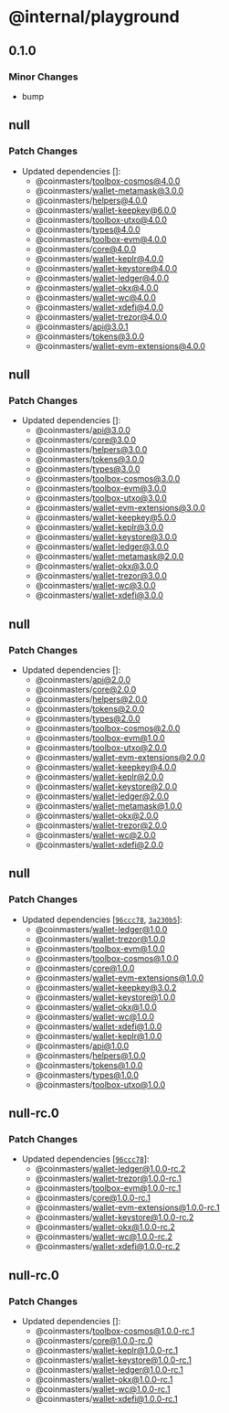 # @internal/playground

## 0.1.0

### Minor Changes

- bump

## null

### Patch Changes

- Updated dependencies []:
  - @coinmasters/toolbox-cosmos@4.0.0
  - @coinmasters/wallet-metamask@3.0.0
  - @coinmasters/helpers@4.0.0
  - @coinmasters/wallet-keepkey@6.0.0
  - @coinmasters/toolbox-utxo@4.0.0
  - @coinmasters/types@4.0.0
  - @coinmasters/toolbox-evm@4.0.0
  - @coinmasters/core@4.0.0
  - @coinmasters/wallet-keplr@4.0.0
  - @coinmasters/wallet-keystore@4.0.0
  - @coinmasters/wallet-ledger@4.0.0
  - @coinmasters/wallet-okx@4.0.0
  - @coinmasters/wallet-wc@4.0.0
  - @coinmasters/wallet-xdefi@4.0.0
  - @coinmasters/wallet-trezor@4.0.0
  - @coinmasters/api@3.0.1
  - @coinmasters/tokens@3.0.0
  - @coinmasters/wallet-evm-extensions@4.0.0

## null

### Patch Changes

- Updated dependencies []:
  - @coinmasters/api@3.0.0
  - @coinmasters/core@3.0.0
  - @coinmasters/helpers@3.0.0
  - @coinmasters/tokens@3.0.0
  - @coinmasters/types@3.0.0
  - @coinmasters/toolbox-cosmos@3.0.0
  - @coinmasters/toolbox-evm@3.0.0
  - @coinmasters/toolbox-utxo@3.0.0
  - @coinmasters/wallet-evm-extensions@3.0.0
  - @coinmasters/wallet-keepkey@5.0.0
  - @coinmasters/wallet-keplr@3.0.0
  - @coinmasters/wallet-keystore@3.0.0
  - @coinmasters/wallet-ledger@3.0.0
  - @coinmasters/wallet-metamask@2.0.0
  - @coinmasters/wallet-okx@3.0.0
  - @coinmasters/wallet-trezor@3.0.0
  - @coinmasters/wallet-wc@3.0.0
  - @coinmasters/wallet-xdefi@3.0.0

## null

### Patch Changes

- Updated dependencies []:
  - @coinmasters/api@2.0.0
  - @coinmasters/core@2.0.0
  - @coinmasters/helpers@2.0.0
  - @coinmasters/tokens@2.0.0
  - @coinmasters/types@2.0.0
  - @coinmasters/toolbox-cosmos@2.0.0
  - @coinmasters/toolbox-evm@1.0.0
  - @coinmasters/toolbox-utxo@2.0.0
  - @coinmasters/wallet-evm-extensions@2.0.0
  - @coinmasters/wallet-keepkey@4.0.0
  - @coinmasters/wallet-keplr@2.0.0
  - @coinmasters/wallet-keystore@2.0.0
  - @coinmasters/wallet-ledger@2.0.0
  - @coinmasters/wallet-metamask@1.0.0
  - @coinmasters/wallet-okx@2.0.0
  - @coinmasters/wallet-trezor@2.0.0
  - @coinmasters/wallet-wc@2.0.0
  - @coinmasters/wallet-xdefi@2.0.0

## null

### Patch Changes

- Updated dependencies [[`96ccc78`](https://github.com/thorswap/SwapKit/commit/96ccc7869bd4c6bb99e0ba0a3863d08a08c2fdcd), [`3a230b5`](https://github.com/thorswap/SwapKit/commit/3a230b5265a164d64f29838ceebba5b944fce532)]:
  - @coinmasters/wallet-ledger@1.0.0
  - @coinmasters/wallet-trezor@1.0.0
  - @coinmasters/toolbox-evm@1.0.0
  - @coinmasters/toolbox-cosmos@1.0.0
  - @coinmasters/core@1.0.0
  - @coinmasters/wallet-evm-extensions@1.0.0
  - @coinmasters/wallet-keepkey@3.0.2
  - @coinmasters/wallet-keystore@1.0.0
  - @coinmasters/wallet-okx@1.0.0
  - @coinmasters/wallet-wc@1.0.0
  - @coinmasters/wallet-xdefi@1.0.0
  - @coinmasters/wallet-keplr@1.0.0
  - @coinmasters/api@1.0.0
  - @coinmasters/helpers@1.0.0
  - @coinmasters/tokens@1.0.0
  - @coinmasters/types@1.0.0
  - @coinmasters/toolbox-utxo@1.0.0

## null-rc.0

### Patch Changes

- Updated dependencies [[`96ccc78`](https://github.com/thorswap/SwapKit/commit/96ccc7869bd4c6bb99e0ba0a3863d08a08c2fdcd)]:
  - @coinmasters/wallet-ledger@1.0.0-rc.2
  - @coinmasters/wallet-trezor@1.0.0-rc.1
  - @coinmasters/toolbox-evm@1.0.0-rc.1
  - @coinmasters/core@1.0.0-rc.1
  - @coinmasters/wallet-evm-extensions@1.0.0-rc.1
  - @coinmasters/wallet-keystore@1.0.0-rc.2
  - @coinmasters/wallet-okx@1.0.0-rc.2
  - @coinmasters/wallet-wc@1.0.0-rc.2
  - @coinmasters/wallet-xdefi@1.0.0-rc.2

## null-rc.0

### Patch Changes

- Updated dependencies []:
  - @coinmasters/toolbox-cosmos@1.0.0-rc.1
  - @coinmasters/core@1.0.0-rc.0
  - @coinmasters/wallet-keplr@1.0.0-rc.1
  - @coinmasters/wallet-keystore@1.0.0-rc.1
  - @coinmasters/wallet-ledger@1.0.0-rc.1
  - @coinmasters/wallet-okx@1.0.0-rc.1
  - @coinmasters/wallet-wc@1.0.0-rc.1
  - @coinmasters/wallet-xdefi@1.0.0-rc.1
